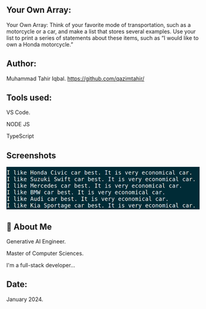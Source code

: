 
## Your Own Array:

Your Own Array: Think of your favorite mode of transportation, such as a motorcycle or a car, and make a list that 
stores several examples. Use your list to print a series of statements about these items, such as “I would like to 
own a Honda motorcycle.”


## Author:
Muhammad Tahir Iqbal. 
https://github.com/qazimtahir/

## Tools used:

VS Code.

NODE JS

TypeScript

## Screenshots
![App Screenshot](https://github.com/qazimtahir/45-questions/blob/main/13/Screenshot.png?raw=true)

## 🚀 About Me

Generative AI Engineer.

Master of Computer Sciences.

I'm a full-stack developer...

## Date:
January 2024.
